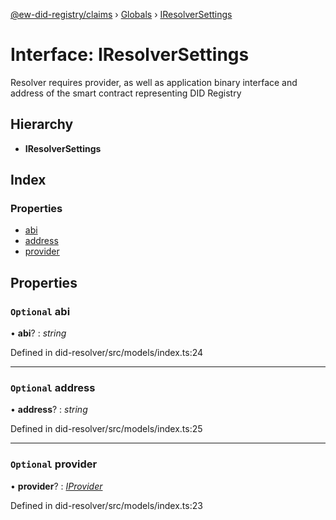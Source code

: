 [@ew-did-registry/claims](../README.md) › [Globals](../globals.md) › [IResolverSettings](iresolversettings.md)

# Interface: IResolverSettings

Resolver requires provider, as well as application binary interface and
address of the smart contract representing DID Registry

## Hierarchy

* **IResolverSettings**

## Index

### Properties

* [abi](iresolversettings.md#optional-abi)
* [address](iresolversettings.md#optional-address)
* [provider](iresolversettings.md#optional-provider)

## Properties

### `Optional` abi

• **abi**? : *string*

Defined in did-resolver/src/models/index.ts:24

___

### `Optional` address

• **address**? : *string*

Defined in did-resolver/src/models/index.ts:25

___

### `Optional` provider

• **provider**? : *[IProvider](iprovider.md)*

Defined in did-resolver/src/models/index.ts:23
